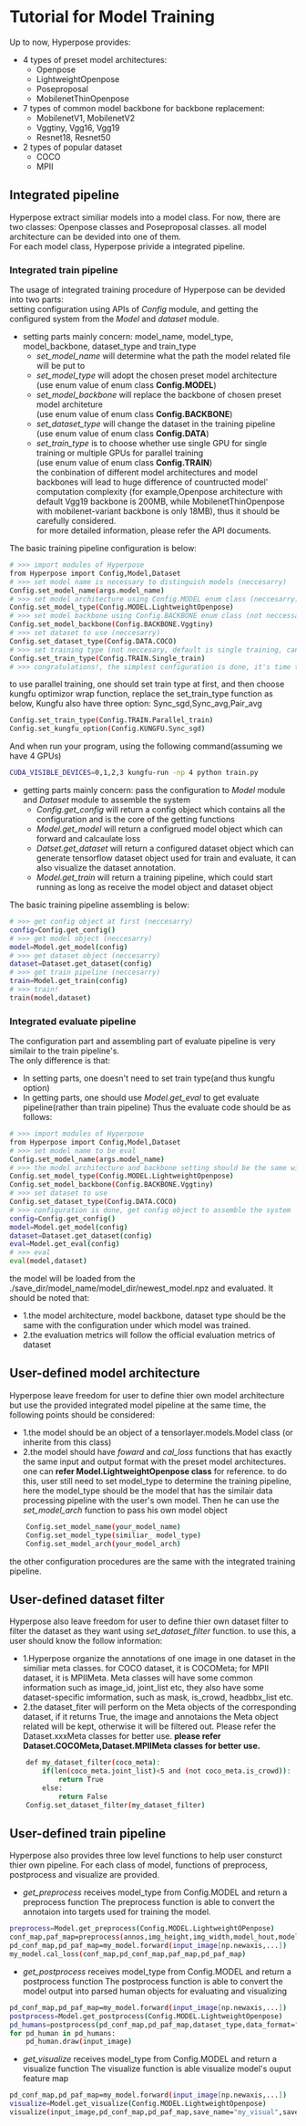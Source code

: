 # Tutorial for Model Training
Up to now, Hyperpose provides:
* 4 types of preset model architectures:
    * Openpose 
    * LightweightOpenpose
    * Poseproposal
    * MobilenetThinOpenpose
* 7 types of common model backbone for backbone replacement:
    * MobilenetV1, MobilenetV2
    * Vggtiny, Vgg16, Vgg19
    * Resnet18, Resnet50
* 2 types of popular dataset
    * COCO
    * MPII

## Integrated pipeline
Hyperpose extract similiar models into a model class. For now, there are two classes: Openpose classes and Poseproposal classes.
all model architecture can be devided into one of them.  
For each model class, Hyperpose privide a integrated pipeline. 
### Integrated train pipeline
The usage of integrated training procedure of Hyperpose can be devided into two parts:  
setting configuration using APIs of *Config* module, and getting the configured system from the *Model* and *dataset* module.
* setting parts mainly concern:  model_name, model_type, model_backbone, dataset_type and train_type
    * *set_model_name* will determine what the path the model related file will be put to
    * *set_model_type* will adopt the chosen preset model architecture  
     (use enum value of enum class **Config.MODEL**)
    * *set_model_backbone* will replace the backbone of chosen preset model architeture  
     (use enum value of enum class **Config.BACKBONE**)
    * *set_dataset_type* will change the dataset in the training pipeline  
     (use enum value of enum class **Config.DATA**)
    * *set_train_type* is to choose whether use single GPU for single training or multiple GPUs for parallel training  
     (use enum value of enum class **Config.TRAIN**)  
the conbination of different model architectures and model backbones will lead to huge difference of countructed model' computation
complexity (for example,Openpose architecture with default Vgg19 backbone is 200MB, while MobilenetThinOpenpose with mobilenet-variant backbone is only 18MB), thus it should be carefully considered.  
    for more detailed information, please refer the API documents. 

The basic training pipeline configuration is below:
```bash
# >>> import modules of Hyperpose
from Hyperpose import Config,Model,Dataset
# >>> set model name is necessary to distinguish models (neccesarry)
Config.set_model_name(args.model_name)
# >>> set model architecture using Config.MODEL enum class (neccesarry)
Config.set_model_type(Config.MODEL.LightweightOpenpose)
# >>> set model backbone using Config.BACKBONE enum class (not neccessary, each model has its default backbone)
Config.set_model_backbone(Config.BACKBONE.Vggtiny)
# >>> set dataset to use (neccesarry)
Config.set_dataset_type(Config.DATA.COCO)
# >>> set training type (not neccesary, default is single training, can use parallel training)
Config.set_train_type(Config.TRAIN.Single_train)
# >>> congratulations!, the simplest configuration is done, it's time to assemble the model and training pipeline
```
to use parallel training, one should set train type at first, and then choose kungfu optimizor wrap function, replace the set_train_type function as below, Kungfu also have three option: Sync_sgd,Sync_avg,Pair_avg
```bash
Config.set_train_type(Config.TRAIN.Parallel_train)
Config.set_kungfu_option(Config.KUNGFU.Sync_sgd)
```
And when run your program, using the following command(assuming we have 4 GPUs)
```bash
CUDA_VISIBLE_DEVICES=0,1,2,3 kungfu-run -np 4 python train.py
```

* getting parts mainly concern: pass the configuration to *Model* module and *Dataset* module to assemble the system
    * *Config.get_config* will return a config object which contains all the configuration and is the core of the getting functions 
    * *Model.get_model* will return a configrued model object which can forward and calcaulate loss
    * *Datset.get_dataset* will return a configured dataset object which can generate tensorflow dataset object used for train and evaluate, it can also visualize the dataset annotation.
    * *Model.get_train* will return a training pipeline, which could start running as long as receive the model object and dataset object

The basic training pipeline assembling is below:
```bash
# >>> get config object at first (neccesarry)
config=Config.get_config()
# >>> get model object (neccesarry)
model=Model.get_model(config)
# >>> get dataset object (neccesarry)
dataset=Dataset.get_dataset(config)
# >>> get train pipeline (neccesarry)
train=Model.get_train(config)
# >>> train!
train(model,dataset)
```

### Integrated evaluate pipeline
The configuration part and assembling part of evaluate pipeline is very similair to the train pipeline's.  
The only difference is that:
* In setting parts, one doesn't need to set train type(and thus kungfu option)
* In getting parts, one should use *Model.get_eval* to get evaluate pipeline(rather than train pipeline) 
Thus the evaluate code should be as follows:
```bash
# >>> import modules of Hyperpose
from Hyperpose import Config,Model,Dataset
# >>> set model name to be eval
Config.set_model_name(args.model_name)
# >>> the model architecture and backbone setting should be the same with the training configuration of the model to be evaluated.
Config.set_model_type(Config.MODEL.LightweightOpenpose)
Config.set_model_backbone(Config.BACKBONE.Vggtiny)
# >>> set dataset to use
Config.set_dataset_type(Config.DATA.COCO)
# >>> configuration is done, get config object to assemble the system
config=Config.get_config()
model=Model.get_model(config)
dataset=Dataset.get_dataset(config)
eval=Model.get_eval(config)
# >>> eval
eval(model,dataset)
```
the model will be loaded from the ./save_dir/model_name/model_dir/newest_model.npz and evaluated.
It should be noted that:
* 1.the model architecture, model backbone, dataset type should be the same with the configuration under which model was trained.
* 2.the evaluation metrics will follow the official evaluation metrics of dataset

## User-defined model architecture
Hyperpose leave freedom for user to define thier own model architecture but use the provided integrated model pipeline at the same time, the following points should be considered:
* 1.the model should be an object of a tensorlayer.models.Model class (or inherite from this class)
* 2.the model should have *foward* and *cal_loss* functions that has exactly the same input and output format with the preset model architectures. one can **refer Model.LightweightOpenpose class** for reference.
to do this, user still need to set model_type to determine the training pipeline, here the model_type should be the model that has the similair data processing pipeline with the user's own model. Then he can use the *set_model_arch* function to pass
his own model object
```bash
    Config.set_model_name(your_model_name)
    Config.set_model_type(similiar_ model_type)
    Config.set_model_arch(your_model_arch)
```
the other configuration procedures are the same with the integrated training pipeline.

## User-defined dataset filter
Hyperpose also leave freedom for user to define thier own dataset filter to filter the dataset as they want using *set_dataset_filter* function.
to use this, a user should know the follow information:
* 1.Hyperpose organize the annotations of one image in one dataset in the similiar meta classes.
for COCO dataset, it is COCOMeta; for MPII dataset, it is MPIIMeta.
Meta classes will have some common information such as image_id, joint_list etc,
they also have some dataset-specific imformation, such as mask, is_crowd, headbbx_list etc.
* 2.the dataset_fiter will perform on the Meta objects of the corresponding dataset, if 
it returns True, the image and annotaions the Meta object related will be kept,
otherwise it will be filtered out. Please refer the Dataset.xxxMeta classes for better use.
**please refer Dataset.COCOMeta,Dataset.MPIIMeta classes for better use.**
```bash
    def my_dataset_filter(coco_meta):
        if(len(coco_meta.joint_list)<5 and (not coco_meta.is_crowd)):
            return True
        else:
            return False
    Config.set_dataset_filter(my_dataset_filter)
```

## User-defined train pipeline
Hyperpose also provides three low level functions to help user consturct thier own pipeline. For each class of 
model, functions of preprocess, postprocess and visualize are provided.
* *get_preprocess* receives model_type from Config.MODEL and return a preprocess function
The preprocess function is able to convert the annotaion into targets used for training the model.
```bash
preprocess=Model.get_preprocess(Config.MODEL.LightweightOPenpose)
conf_map,paf_map=preprocess(annos,img_height,img_width,model_hout,model_wout,Config.DATA.COCO,data_format="channels_first")
pd_conf_map,pd_paf_map=my_model.forward(input_image[np.newaxis,...])
my_model.cal_loss(conf_map,pd_conf_map,paf_map,pd_paf_map)
```  

* *get_postprocess* receives model_type from Config.MODEL and return a postprocess function
The postprocess function is able to convert the model output into parsed human objects for evaluating and visualizing
```bash
pd_conf_map,pd_paf_map=my_model.forward(input_image[np.newaxis,...])
postprocess=Model.get_postprocess(Config.MODEL.LightweightOpenpose)
pd_humans=postprocess(pd_conf_map,pd_paf_map,dataset_type,data_format="channels_first")
for pd_human in pd_humans:
    pd_human.draw(input_image)
```  

* *get_visualize* receives model_type from Config.MODEL and return a visualize function
The visualize function is able visualize model's ouput feature map
```bash
pd_conf_map,pd_paf_map=my_model.forward(input_image[np.newaxis,...])
visualize=Model.get_visualize(Config.MODEL.LightweightOpenpose)
visualize(input_image,pd_conf_map,pd_paf_map,save_name="my_visual",save_dir="./vis_dir")
```

